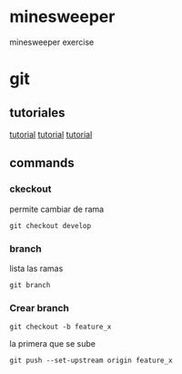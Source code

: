 # minesweeper
minesweeper exercise



# git

## tutoriales

[tutorial](https://www.diegocmartin.com/tutorial-git/)
[tutorial](https://rogerdudler.github.io/git-guide/index.es.html)
[tutorial](https://www.ionos.es/digitalguide/paginas-web/desarrollo-web/tutorial-de-git/)

## commands

### ckeckout
permite cambiar de rama
~~~
git checkout develop
~~~

### branch
lista las ramas
~~~
git branch
~~~


### Crear branch

~~~
git checkout -b feature_x
~~~

la primera que se sube 
~~~
git push --set-upstream origin feature_x
~~~